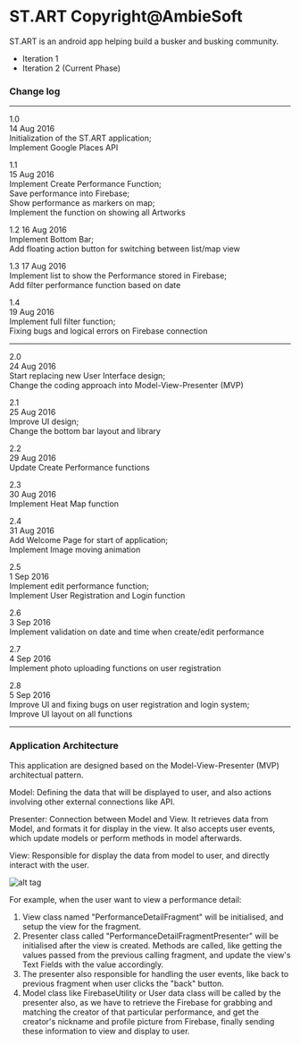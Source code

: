 # ST.ART Copyright@AmbieSoft

ST.ART is an android app helping build a busker and busking community. 

- Iteration 1
- Iteration 2 (Current Phase)

### Change log
****
1.0  
14 Aug 2016  
Initialization of the ST.ART application;  
Implement Google Places API  
  
1.1  
15 Aug 2016  
Implement Create Performance Function;  
Save performance into Firebase;  
Show performance as markers on map;  
Implement the function on showing all Artworks  
  
1.2
16 Aug 2016  
Implement Bottom Bar;  
Add floating action button for switching between list/map view  
  
1.3
17 Aug 2016  
Implement list to show the Performance stored in Firebase;  
Add filter performance function based on date  
  
1.4  
19 Aug 2016  
Implement full filter function;  
Fixing bugs and logical errors on Firebase connection  
****
2.0  
24 Aug 2016  
Start replacing new User Interface design;  
Change the coding approach into Model-View-Presenter (MVP)  
  
2.1  
25 Aug 2016  
Improve UI design;  
Change the bottom bar layout and library  
  
2.2  
29 Aug 2016  
Update Create Performance functions  
  
2.3  
30 Aug 2016  
Implement Heat Map function  
  
2.4  
31 Aug 2016  
Add Welcome Page for start of application;  
Implement Image moving animation  
  
2.5  
1 Sep 2016  
Implement edit performance function;  
Implement User Registration and Login function  
  
2.6  
3 Sep 2016  
Implement validation on date and time when create/edit performance  
  
2.7  
4 Sep 2016  
Implement photo uploading functions on user registration  
  
2.8  
5 Sep 2016  
Improve UI and fixing bugs on user registration and login system;  
Improve UI layout on all functions  
****

### Application Architecture

This application are designed based on the Model-View-Presenter (MVP) architectual pattern.  
  
Model: Defining the data that will be displayed to user, and also actions involving other external connections like API.  
  
Presenter: Connection between Model and View. It retrieves data from Model, and formats it for display in the view. It also accepts user events, which update models or perform methods in model afterwards.  
  
View: Responsible for display the data from model to user, and directly interact with the user.  

![alt tag](https://upload.wikimedia.org/wikipedia/commons/d/dc/Model_View_Presenter_GUI_Design_Pattern.png)

For example, when the user want to view a performance detail:  
1. View class named "PerformanceDetailFragment" will be initialised, and setup the view for the fragment.  
2. Presenter class called "PerformanceDetailFragmentPresenter" will be initialised after the view is created. Methods are called, like getting the values passed from the previous calling fragment, and update the view's Text Fields with the value accordingly.  
3. The presenter also responsible for handling the user events, like back to previous fragment when user clicks the "back" button.  
4. Model class like FirebaseUtility or User data class will be called by the presenter also, as we have to retrieve the Firebase for grabbing and matching the creator of that particular performance, and get the creator's nickname and profile picture from Firebase, finally sending these information to view and display to user.  
